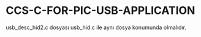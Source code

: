 # CCS-C-FOR-PIC-USB-APPLICATION
usb_desc_hid2.c dosyası usb_hid.c ile aynı dosya konumunda olmalıdır.
